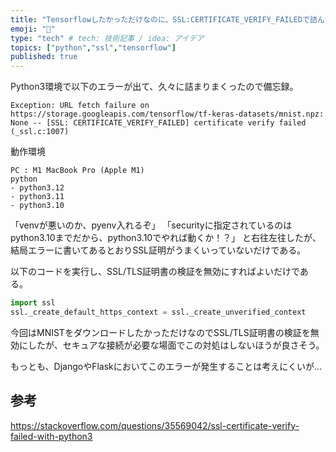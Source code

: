 ```yaml
---
title: "Tensorflowしたかっただけなのに、SSL:CERTIFICATE_VERIFY_FAILEDで詰んだ"
emoji: "👻"
type: "tech" # tech: 技術記事 / idea: アイデア
topics: ["python","ssl","tensorflow"]
published: true
---
```


Python3環境で以下のエラーが出て、久々に詰まりまくったので備忘録。

```
Exception: URL fetch failure on https://storage.googleapis.com/tensorflow/tf-keras-datasets/mnist.npz: None -- [SSL: CERTIFICATE_VERIFY_FAILED] certificate verify failed (_ssl.c:1007)
```

動作環境
```
PC : M1 MacBook Pro (Apple M1)
python
- python3.12
- python3.11
- python3.10
```

「venvが悪いのか、pyenv入れるぞ」
「securityに指定されているのはpython3.10までだから、python3.10でやれば動くか！？」
と右往左往したが、結局エラーに書いてあるとおりSSL証明がうまくいっていないだけである。

以下のコードを実行し、SSL/TLS証明書の検証を無効にすればよいだけである。

```python
import ssl
ssl._create_default_https_context = ssl._create_unverified_context
```

今回はMNISTをダウンロードしたかっただけなのでSSL/TLS証明書の検証を無効にしたが、セキュアな接続が必要な場面でこの対処はしないほうが良さそう。

もっとも、DjangoやFlaskにおいてこのエラーが発生することは考えにくいが…


## 参考

https://stackoverflow.com/questions/35569042/ssl-certificate-verify-failed-with-python3
